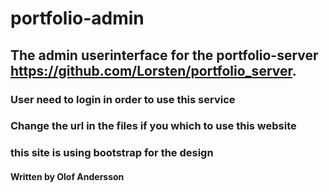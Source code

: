 # portfolio-admin

## The admin userinterface for the portfolio-server https://github.com/Lorsten/portfolio_server.

### User need to login in order to use this service

### Change the url in the files if you which to use this website

### this site is using bootstrap for the design


#### Written by Olof Andersson
